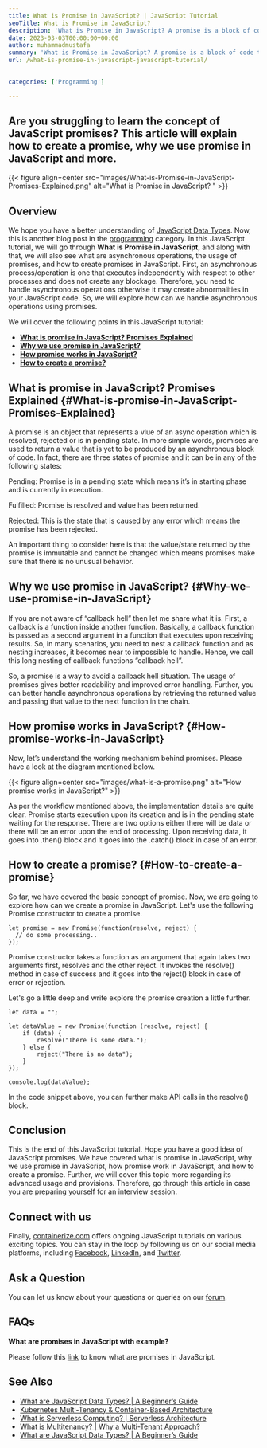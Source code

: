 ```yaml
---
title: What is Promise in JavaScript? | JavaScript Tutorial
seoTitle: What is Promise in JavaScript?
description: 'What is Promise in JavaScript? A promise is a block of code that gives the end result of an asynchronous operation such as pending, completed or rejected.'
date: 2023-03-03T00:00:00+00:00
author: muhammadmustafa
summary: 'What is Promise in JavaScript? A promise is a block of code that gives the end result of an asynchronous operation such as completed or rejected.'
url: /what-is-promise-in-javascript-javascript-tutorial/

    
categories: ['Programming']

---
```

## Are you struggling to learn the concept of JavaScript promises? This article will explain how to create a promise, why we use promise in JavaScript and more.  

{{< figure align=center src="images/What-is-Promise-in-JavaScript-Promises-Explained.png" alt="What is Promise in JavaScript? " >}}
## Overview

We hope you have a better understanding of [JavaScript Data Types][1]. Now, this is another blog post in the [programming][2] category. In this JavaScript tutorial, we will go through **What is Promise in JavaScript**, and along with that, we will also see what are asynchronous operations, the usage of promises, and how to create promises in JavaScript. First, an asynchronous process/operation is one that executes independently with respect to other processes and does not create any blockage. Therefore, you need to handle asynchronous operations otherwise it may create abnormalities in your JavaScript code. So, we will explore how can we handle asynchronous operations using promises. 

We will cover the following points in this JavaScript tutorial:

  * **[What is promise in JavaScript? Promises Explained][3]**
  * **[Why we use promise in JavaScript?][4]**
  * **[How promise works in JavaScript?][5]**
  * **[How to create a promise?][6]**

## What is promise in JavaScript? Promises Explained {#What-is-promise-in-JavaScript-Promises-Explained}

A promise is an object that represents a vlue of an async operation which is resolved, rejected or is in pending state. In more simple words, promises are used to return a value that is yet to be produced by an asynchronous block of code. In fact, there are three states of promise and it can be in any of the following states:

Pending: Promise is in a pending state which means it’s in starting phase and is currently in execution.

Fulfilled: Promise is resolved and value has been returned.

Rejected: This is the state that is caused by any error which means the promise has been rejected.

An important thing to consider here is that the value/state returned by the promise is immutable and cannot be changed which means promises make sure that there is no unusual behavior.

## Why we use promise in JavaScript? {#Why-we-use-promise-in-JavaScript}

If you are not aware of “callback hell” then let me share what it is. First, a callback is a function inside another function. Basically, a callback function is passed as a second argument in a function that executes upon receiving results. So, in many scenarios, you need to nest a callback function and as nesting increases, it becomes near to impossible to handle. Hence, we call this long nesting of callback functions “callback hell”.

So, a promise is a way to avoid a callback hell situation. The usage of promises gives better readability and improved error handling. Further, you can better handle asynchronous operations by retrieving the returned value and passing that value to the next function in the chain.

## How promise works in JavaScript? {#How-promise-works-in-JavaScript}

Now, let’s understand the working mechanism behind promises. Please have a look at the diagram mentioned below.

{{< figure align=center src="images/what-is-a-promise.png" alt="How promise works in JavaScript?" >}}

As per the workflow mentioned above, the implementation details are quite clear. Promise starts execution upon its creation and is in the pending state waiting for the response. There are two options either there will be data or there will be an error upon the end of processing. Upon receiving data, it goes into .then() block and it goes into the .catch() block in case of an error.

## How to create a promise? {#How-to-create-a-promise}

So far, we have covered the basic concept of promise. Now, we are going to explore how can we create a promise in JavaScript. Let's use the following Promise constructor to create a promise.

```
let promise = new Promise(function(resolve, reject) {
  // do some processing.. 
});
```
Promise constructor takes a function as an argument that again takes two arguments first, resolves and the other reject. It invokes the resolve() method in case of success and it goes into the reject() block in case of error or rejection.

Let's go a little deep and write explore the promise creation a little further.
```
let data = "";

let dataValue = new Promise(function (resolve, reject) {
    if (data) {
        resolve("There is some data.");
    } else {
        reject("There is no data");
    }
});

console.log(dataValue);
```
In the code snippet above, you can further make API calls in the resolve() block. 

## Conclusion

This is the end of this JavaScript tutorial. Hope you have a good idea of JavaScript promises. We have covered what is promise in JavaScript, why we use promise in JavaScript, how promise work in JavaScript, and how to create a promise. Further, we will cover this topic more regarding its advanced usage and provisions. Therefore, go through this article in case you are preparing yourself for an interview session. 

## Connect with us

Finally, [containerize.com][7] offers ongoing JavaScript tutorials on various exciting topics. You can stay in the loop by following us on our social media platforms, including [Facebook][8], [LinkedIn][9], and [Twitter][10].

## Ask a Question

You can let us know about your questions or queries on our [forum][11].

## FAQs

**What are promises in JavaScript with example?**

Please follow this [link][3] to know what are promises in JavaScript. 

## See Also

  * [What are JavaScript Data Types? | A Beginner’s Guide][1]
  * [Kubernetes Multi-Tenancy & Container-Based Architecture][12]
  * [What is Serverless Computing? | Serverless Architecture][13]
  * [What is Multitenancy? | Why a Multi-Tenant Approach?][14]
  * [What are JavaScript Data Types? | A Beginner’s Guide][15]


 [1]: https://blog.containerize.com/programming/what-are-javascript-data-types-a-beginners-guide/
 [2]: https://blog.containerize.com/categories/programming/
 [3]: #What-is-promise-in-JavaScript-Promises-Explained
 [4]: #Why-we-use-promise-in-JavaScript
 [5]: #How-promise-works-in-JavaScript
 [6]: #How-to-create-a-promise
 [7]: https://www.containerize.com/
 [8]: https://web.facebook.com/containerize
 [9]: https://www.linkedin.com/company/containerize/
 [10]: https://twitter.com/containerize_co
 [11]: https://forum.containerize.com/
 [12]: https://blog.containerize.com/kubernetes-multi-tenancy-container-based-architecture/
 [13]: https://blog.containerize.com/programming/what-is-serverless-computing-serverless-architecture/
 [14]: https://blog.containerize.com/programming/what-is-multitenancy-why-a-multi-tenant-approach-2/
 [15]: https://blog.containerize.com/programming/what-are-javascript-data-types-a-beginners-guide/
